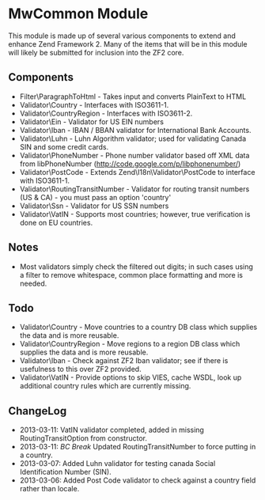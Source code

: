MwCommon Module
===============

This module is made up of several various components to extend and enhance
Zend Framework 2.  Many of the items that will be in this module will likely
be submitted for inclusion into the ZF2 core.

Components
----------

* Filter\ParagraphToHtml - Takes input and converts PlainText to HTML
* Validator\Country - Interfaces with ISO3611-1.
* Validator\CountryRegion - Interfaces with ISO3611-2.
* Validator\Ein - Validator for US EIN numbers
* Validator\Iban - IBAN / BBAN validator for International Bank Accounts.
* Validator\Luhn - Luhn Algorithm validator; used for validating Canada SIN and some credit cards.
* Validator\PhoneNumber - Phone number validator based off XML data from libPhoneNumber (http://code.google.com/p/libphonenumber/)
* Validator\PostCode - Extends Zend\I18n\Validator\PostCode to interface with ISO3611-1.
* Validator\RoutingTransitNumber - Validator for routing transit numbers (US & CA) - you must pass an option 'country'
* Validator\Ssn - Validator for US SSN numbers
* Validator\VatIN - Supports most countries; however, true verification is done on EU countries.

Notes
-----
* Most validators simply check the filtered out digits; in such cases using a filter to remove whitespace, common place formatting and more is needed.

Todo
----

* Validator\Country - Move countries to a country DB class which supplies the data and is more reusable.
* Validator\CountryRegion - Move regions to a region DB class which supplies the data and is more reusable.
* Validator\Iban - Check against ZF2 Iban validator; see if there is usefulness to this over ZF2 provided.
* Validator\VatIN - Provide options to skip VIES, cache WSDL, look up additional country rules which are currently missing.

ChangeLog
---------

* 2013-03-11: VatIN validator completed, added in missing RoutingTransitOption from constructor.
* 2013-03-11: *BC Break* Updated RoutingTransitNumber to force putting in a country.
* 2013-03-07: Added Luhn validator for testing canada Social Identification Number (SIN).
* 2013-03-06: Added Post Code validator to check against a country field rather than locale.
